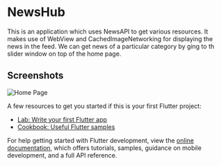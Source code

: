 # NewsHub

This is an application which uses NewsAPI to get various resources. It makes use of WebView and CachedImageNetworking for displaying the news in the feed. We can get news of a particular category by ging to th slider window on top of the home page.

## Screenshots
![Home Page](http://url/to/img.png)


A few resources to get you started if this is your first Flutter project:

- [Lab: Write your first Flutter app](https://docs.flutter.dev/get-started/codelab)
- [Cookbook: Useful Flutter samples](https://docs.flutter.dev/cookbook)

For help getting started with Flutter development, view the
[online documentation](https://docs.flutter.dev/), which offers tutorials,
samples, guidance on mobile development, and a full API reference.

